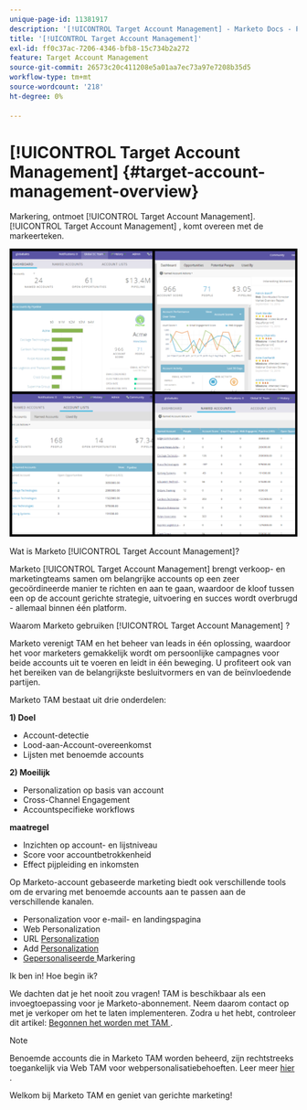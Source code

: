 ```yaml
---
unique-page-id: 11381917
description: '[!UICONTROL Target Account Management] - Marketo Docs - Productdocumentatie'
title: '[!UICONTROL Target Account Management]'
exl-id: ff0c37ac-7206-4346-bfb8-15c734b2a272
feature: Target Account Management
source-git-commit: 26573c20c411208e5a01aa7ec73a97e7208b35d5
workflow-type: tm+mt
source-wordcount: '218'
ht-degree: 0%

---
```


# [!UICONTROL Target Account Management] {#target-account-management-overview}

Markering, ontmoet [!UICONTROL Target Account Management]. [!UICONTROL Target Account Management] , komt overeen met de markeerteken.

![](assets/photo-collage.png)

Wat is Marketo [!UICONTROL Target Account Management]?

Marketo [!UICONTROL Target Account Management] brengt verkoop- en marketingteams samen om belangrijke accounts op een zeer gecoördineerde manier te richten en aan te gaan, waardoor de kloof tussen een op de account gerichte strategie, uitvoering en succes wordt overbrugd - allemaal binnen één platform.

Waarom Marketo gebruiken [!UICONTROL Target Account Management] ?

Marketo verenigt TAM en het beheer van leads in één oplossing, waardoor het voor marketers gemakkelijk wordt om persoonlijke campagnes voor beide accounts uit te voeren en leidt in één beweging. U profiteert ook van het bereiken van de belangrijkste besluitvormers en van de beïnvloedende partijen.

Marketo TAM bestaat uit drie onderdelen:

**1) Doel**

* Account-detectie
* Lood-aan-Account-overeenkomst
* Lijsten met benoemde accounts

**2) Moeilijk**

* Personalization op basis van account
* Cross-Channel Engagement
* Accountspecifieke workflows

**maatregel**

* Inzichten op account- en lijstniveau
* Score voor accountbetrokkenheid
* Effect pijpleiding en inkomsten

Op Marketo-account gebaseerde marketing biedt ook verschillende tools om de ervaring met benoemde accounts aan te passen aan de verschillende kanalen.

* Personalization voor e-mail- en landingspagina
* Web Personalization
* URL [ Personalization ](/help/marketo/product-docs/demand-generation/landing-pages/personalizing-landing-pages/enable-personalized-urls-for-your-account.md)
* Add [ Personalization ](/help/marketo/product-docs/demand-generation/facebook/create-a-custom-audience-in-facebook.md)
* [ Gepersonaliseerde ](/help/marketo/product-docs/web-personalization/website-retargeting/retargeting-with-web-personalization-data.md) Markering

Ik ben in! Hoe begin ik?

We dachten dat je het nooit zou vragen! TAM is beschikbaar als een invoegtoepassing voor je Marketo-abonnement. Neem daarom contact op met je verkoper om het te laten implementeren. Zodra u het hebt, controleer dit artikel: [ Begonnen het worden met TAM ](/help/marketo/product-docs/target-account-management/setup-tam/getting-started-with-tam.md).

>[!NOTE]
>
>Benoemde accounts die in Marketo TAM worden beheerd, zijn rechtstreeks toegankelijk via Web TAM voor webpersonalisatiebehoeften. Leer meer [ hier ](/help/marketo/product-docs/web-personalization/account-based-web-marketing/account-based-web-marketing-with-tam.md).

Welkom bij Marketo TAM en geniet van gerichte marketing!
